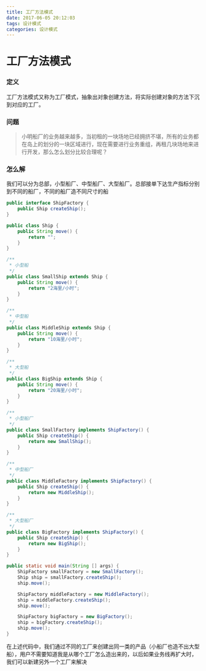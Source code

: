 ```yaml
---
title: 工厂方法模式
date: 2017-06-05 20:12:03
tags: 设计模式
categories: 设计模式
---
```


# 工厂方法模式

### 定义

工厂方法模式又称为工厂模式，抽象出对象创建方法，将实际创建对象的方法下沉到对应的工厂。

### 问题

> 小明船厂的业务越来越多，当初租的一块场地已经拥挤不堪，所有的业务都在岛上的划分的一块区域进行，现在需要进行业务重组，再租几块场地来进行开发，那么怎么划分比较合理呢？
<!-- more -->
### 怎么解

我们可以分为总部，小型船厂、中型船厂、大型船厂。总部接单下达生产指标分别到不同的船厂，不同的船厂造不同尺寸的船



```java
public interface ShipFactory {
    public Ship createShip();
}

public class Ship {
    public String move() {
        return "";
    }
}

/**
 * 小型船
 */
public class SmallShip extends Ship {
    public String move() {
        return "2海里/小时";
    }
}

/**
 * 中型船
 */
public class MiddleShip extends Ship {
    public String move() {
        return "10海里/小时";
    }
}

/**
 * 大型船
 */
public class BigShip extends Ship {
    public String move() {
        return "20海里/小时";
    }
}

/**
 * 小型船厂
 */
public class SmallFactory implements ShipFactory() {
    public Ship createShip() {
        return new SmallShip();
    }
}

/**
 * 中型船厂
 */
public class MiddleFactory implements ShipFactory() {
    public Ship createShip() {
        return new MiddleShip();
    }
}

/**
 * 大型船厂
 */
public class BigFactory implements ShipFactory() {
    public Ship createShip() {
        return new BigShip();
    }
}

public static void main(String [] args) {
    ShipFactory smallFactory = new SmallFactory();
  	Ship ship = smallFactory.createShip();
  	ship.move();

  	ShipFactory middleFactory = new MiddleFactory();
  	ship = middleFactory.createShip();
  	ship.move();

  	ShipFactory bigFactory = new BigFactory();
  	ship = bigFactory.createShip();
  	ship.move();
}
```



在上述代码中，我们通过不同的工厂来创建出同一类的产品（小船厂也造不出大型船），用户不需要知道我是从哪个工厂怎么造出来的，以后如果业务线再扩大时，我们可以新建另外一个工厂来解决
